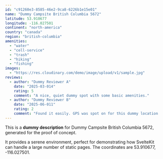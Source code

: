 ```yaml
---
id: "c91260e3-8585-46e2-9ca8-6226b1e15e01"
name: "Dummy Campsite British Columbia 5672"
latitude: 53.910677
longitude: -116.027501
continent: "north-america"
country: "canada"
region: "british-columbia"
amenities:
  - "water"
  - "cell-service"
  - "trash"
  - "hiking"
  - "fishing"
images:
  - "https://res.cloudinary.com/demo/image/upload/v1/sample.jpg"
reviews:
  - author: "Dummy Reviewer A"
    date: "2025-03-014"
    rating: 5
    comment: "A nice, quiet dummy spot with some basic amenities."
  - author: "Dummy Reviewer B"
    date: "2025-06-011"
    rating: 2
    comment: "Found it easily. GPS was spot on for this dummy location."
---
```


This is a **dummy description** for Dummy Campsite British Columbia 5672, generated for the proof of concept.

It provides a serene environment, perfect for demonstrating how SvelteKit can handle a large number of static pages. The coordinates are 53.910677, -116.027501.
